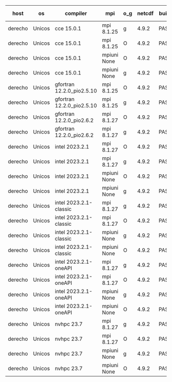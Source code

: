 

| host     | os       | compiler                              | mpi                      | o_g        | netcdf        | build       | u_pass          | u_fail          | s_pass            | s_fail            | e_pass             | e_fail             | nuopc_pass       | nuopc_fail       | artifacts link          |
|----------|----------|---------------------------------------|--------------------------|------------|---------------|-------------|-----------------|-----------------|-------------------|-------------------|--------------------|--------------------|------------------|------------------|-------------------------|
| derecho | Unicos | cce 15.0.1 | mpi 8.1.25  | g | 4.9.2  | PASS | 14036 | 199 | 51 | 0 | 81 | 0 | 57 | 0 | <a href="https://github.com/esmf-org/esmf-test-artifacts/tree/b6beef283cf579b0f636a5a3a4a6f7a23099847e/fix_esmpy_cubed_sphere/cce/15.0.1/g/mpi/8.1.25" target="_blank">b6beef2</a> | 
| derecho | Unicos | cce 15.0.1 | mpi 8.1.25  | O | 4.9.2  | PASS | 14156 | 79 | 51 | 0 | 81 | 0 | 57 | 0 | <a href="https://github.com/esmf-org/esmf-test-artifacts/tree/41d500a5af086cd42023760175d2daebad127e56/fix_esmpy_cubed_sphere/cce/15.0.1/O/mpi/8.1.25" target="_blank">41d500a</a> | 
| derecho | Unicos | cce 15.0.1 | mpiuni None  | O | 4.9.2  | PASS | 12328 | 236 | 9 | 0 | 43 | 0 | None | None | <a href="https://github.com/esmf-org/esmf-test-artifacts/tree/dfb98c5e0e8d4c6fb847eef5faddd91290c40410/fix_esmpy_cubed_sphere/cce/15.0.1/O/mpiuni/None" target="_blank">dfb98c5</a> | 
| derecho | Unicos | cce 15.0.1 | mpiuni None  | g | 4.9.2  | PASS | 12487 | 77 | 9 | 0 | 43 | 0 | None | None | <a href="https://github.com/esmf-org/esmf-test-artifacts/tree/903d18a4b0bc11e5af98763872cae6c4c0ca791e/fix_esmpy_cubed_sphere/cce/15.0.1/g/mpiuni/None" target="_blank">903d18a</a> | 
| derecho | Unicos | gfortran 12.2.0_pio2.5.10 | mpi 8.1.25  | O | 4.9.2  | PASS | 14235 | 0 | 51 | 0 | 81 | 0 | 57 | 0 | <a href="https://github.com/esmf-org/esmf-test-artifacts/tree/df6190f4a6769cfc8ba9473db9df4b34604387b9/fix_esmpy_cubed_sphere/gfortran/12.2.0_pio2.5.10/O/mpi/8.1.25" target="_blank">df6190f</a> | 
| derecho | Unicos | gfortran 12.2.0_pio2.5.10 | mpi 8.1.25  | g | 4.9.2  | PASS | 14235 | 0 | 51 | 0 | 81 | 0 | 57 | 0 | <a href="https://github.com/esmf-org/esmf-test-artifacts/tree/5ceda08620931bfd05b4cf19c4c777173e703c0e/fix_esmpy_cubed_sphere/gfortran/12.2.0_pio2.5.10/g/mpi/8.1.25" target="_blank">5ceda08</a> | 
| derecho | Unicos | gfortran 12.2.0_pio2.6.2 | mpi 8.1.27  | O | 4.9.2  | PASS | 14235 | 0 | 51 | 0 | 81 | 0 | 57 | 0 | <a href="https://github.com/esmf-org/esmf-test-artifacts/tree/2ad33ba2f0789ca66267cda25d215e968d25449d/fix_esmpy_cubed_sphere/gfortran/12.2.0_pio2.6.2/O/mpi/8.1.27" target="_blank">2ad33ba</a> | 
| derecho | Unicos | gfortran 12.2.0_pio2.6.2 | mpi 8.1.27  | g | 4.9.2  | PASS | 14235 | 0 | 51 | 0 | 81 | 0 | 57 | 0 | <a href="https://github.com/esmf-org/esmf-test-artifacts/tree/7c26146c9e694072bf521215313ce1f9e8ef5ac1/fix_esmpy_cubed_sphere/gfortran/12.2.0_pio2.6.2/g/mpi/8.1.27" target="_blank">7c26146</a> | 
| derecho | Unicos | intel 2023.2.1 | mpi 8.1.27  | O | 4.9.2  | PASS | 14235 | 0 | 51 | 0 | 81 | 0 | 58 | 0 | <a href="https://github.com/esmf-org/esmf-test-artifacts/tree/c1d3b7daada1499790e6f7b8c850a699dfb7014a/fix_esmpy_cubed_sphere/intel/2023.2.1/O/mpi/8.1.27" target="_blank">c1d3b7d</a> | 
| derecho | Unicos | intel 2023.2.1 | mpi 8.1.27  | g | 4.9.2  | PASS | 14235 | 0 | 51 | 0 | 81 | 0 | 58 | 0 | <a href="https://github.com/esmf-org/esmf-test-artifacts/tree/b89d7e89f0226d55cdbf282a913dca174f1ff924/fix_esmpy_cubed_sphere/intel/2023.2.1/g/mpi/8.1.27" target="_blank">b89d7e8</a> | 
| derecho | Unicos | intel 2023.2.1 | mpiuni None  | O | 4.9.2  | PASS | 12564 | 0 | 9 | 0 | 43 | 0 | None | None | <a href="https://github.com/esmf-org/esmf-test-artifacts/tree/8e194fe0e0363f5552423b6b6c0281243f4607c9/fix_esmpy_cubed_sphere/intel/2023.2.1/O/mpiuni/None" target="_blank">8e194fe</a> | 
| derecho | Unicos | intel 2023.2.1 | mpiuni None  | g | 4.9.2  | PASS | 12564 | 0 | 9 | 0 | 43 | 0 | None | None | <a href="https://github.com/esmf-org/esmf-test-artifacts/tree/612eccf788c4e36354c7e667c66d8faf64c8171b/fix_esmpy_cubed_sphere/intel/2023.2.1/g/mpiuni/None" target="_blank">612eccf</a> | 
| derecho | Unicos | intel 2023.2.1-classic | mpi 8.1.27  | g | 4.9.2  | PASS | 14235 | 0 | 51 | 0 | 81 | 0 | 57 | 0 | <a href="https://github.com/esmf-org/esmf-test-artifacts/tree/cf41cadfd326954d03bfab6f60a89ba4b8e87c2d/fix_esmpy_cubed_sphere/intel/2023.2.1-classic/g/mpi/8.1.27" target="_blank">cf41cad</a> | 
| derecho | Unicos | intel 2023.2.1-classic | mpi 8.1.27  | O | 4.9.2  | PASS | 14235 | 0 | 51 | 0 | 81 | 0 | 57 | 0 | <a href="https://github.com/esmf-org/esmf-test-artifacts/tree/9567ebb4e663d9a6ca2557f54f09da530449642c/fix_esmpy_cubed_sphere/intel/2023.2.1-classic/O/mpi/8.1.27" target="_blank">9567ebb</a> | 
| derecho | Unicos | intel 2023.2.1-classic | mpiuni None  | g | 4.9.2  | PASS | 12564 | 0 | 9 | 0 | 43 | 0 | None | None | <a href="https://github.com/esmf-org/esmf-test-artifacts/tree/83a934a1b18510850c1226992faa1a4d4dd5c5e5/fix_esmpy_cubed_sphere/intel/2023.2.1-classic/g/mpiuni/None" target="_blank">83a934a</a> | 
| derecho | Unicos | intel 2023.2.1-classic | mpiuni None  | O | 4.9.2  | PASS | 12564 | 0 | 9 | 0 | 43 | 0 | None | None | <a href="https://github.com/esmf-org/esmf-test-artifacts/tree/dfd10497aaf5092932e41588b4c1a7d5add3ad96/fix_esmpy_cubed_sphere/intel/2023.2.1-classic/O/mpiuni/None" target="_blank">dfd1049</a> | 
| derecho | Unicos | intel 2023.2.1-oneAPI | mpi 8.1.27  | g | 4.9.2  | PASS | 14235 | 0 | 51 | 0 | 81 | 0 | 57 | 0 | <a href="https://github.com/esmf-org/esmf-test-artifacts/tree/7241ead8d33f060f8080d2b8ba0fa73f2e03389d/fix_esmpy_cubed_sphere/intel/2023.2.1-oneAPI/g/mpi/8.1.27" target="_blank">7241ead</a> | 
| derecho | Unicos | intel 2023.2.1-oneAPI | mpi 8.1.27  | O | 4.9.2  | PASS | 14235 | 0 | 50 | 1 | 81 | 0 | 57 | 0 | <a href="https://github.com/esmf-org/esmf-test-artifacts/tree/d8a15f88d759225f3f5dabb4f7c5694d110eec81/fix_esmpy_cubed_sphere/intel/2023.2.1-oneAPI/O/mpi/8.1.27" target="_blank">d8a15f8</a> | 
| derecho | Unicos | intel 2023.2.1-oneAPI | mpiuni None  | g | 4.9.2  | PASS | 12564 | 0 | 9 | 0 | 43 | 0 | None | None | <a href="https://github.com/esmf-org/esmf-test-artifacts/tree/cf2e5a8eccd3283268f60ecb06f9c1459e20836c/fix_esmpy_cubed_sphere/intel/2023.2.1-oneAPI/g/mpiuni/None" target="_blank">cf2e5a8</a> | 
| derecho | Unicos | intel 2023.2.1-oneAPI | mpiuni None  | O | 4.9.2  | PASS | 12564 | 0 | 9 | 0 | 43 | 0 | None | None | <a href="https://github.com/esmf-org/esmf-test-artifacts/tree/8bd2f586806b9fbfc8342175de01ff968728fd85/fix_esmpy_cubed_sphere/intel/2023.2.1-oneAPI/O/mpiuni/None" target="_blank">8bd2f58</a> | 
| derecho | Unicos | nvhpc 23.7 | mpi 8.1.27  | g | 4.9.2  | PASS | 14235 | 0 | 51 | 0 | 81 | 0 | 57 | 0 | <a href="https://github.com/esmf-org/esmf-test-artifacts/tree/fc7649a7f2e41b0a59f8779724ead8970c8353b4/fix_esmpy_cubed_sphere/nvhpc/23.7/g/mpi/8.1.27" target="_blank">fc7649a</a> | 
| derecho | Unicos | nvhpc 23.7 | mpi 8.1.27  | O | 4.9.2  | PASS | 14235 | 0 | 51 | 0 | 81 | 0 | 57 | 0 | <a href="https://github.com/esmf-org/esmf-test-artifacts/tree/4e7737f46d66ecda5584999618ae22d386f57d67/fix_esmpy_cubed_sphere/nvhpc/23.7/O/mpi/8.1.27" target="_blank">4e7737f</a> | 
| derecho | Unicos | nvhpc 23.7 | mpiuni None  | g | 4.9.2  | PASS | 12564 | 0 | 9 | 0 | 43 | 0 | None | None | <a href="https://github.com/esmf-org/esmf-test-artifacts/tree/4cd413888ed90eaeafbccce59175d007edab106e/fix_esmpy_cubed_sphere/nvhpc/23.7/g/mpiuni/None" target="_blank">4cd4138</a> | 
| derecho | Unicos | nvhpc 23.7 | mpiuni None  | O | 4.9.2  | PASS | 12564 | 0 | 9 | 0 | 43 | 0 | None | None | <a href="https://github.com/esmf-org/esmf-test-artifacts/tree/30ec9580c9a28f3296b38589d9aefc98ae56845c/fix_esmpy_cubed_sphere/nvhpc/23.7/O/mpiuni/None" target="_blank">30ec958</a> | 
